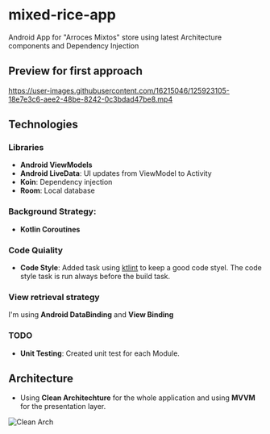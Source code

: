 # mixed-rice-app
Android App for "Arroces Mixtos" store using latest Architecture components and Dependency Injection 

## Preview for first approach
https://user-images.githubusercontent.com/16215046/125923105-18e7e3c6-aee2-48be-8242-0c3bdad47be8.mp4

## Technologies

### Libraries
- **Android ViewModels**
- **Android LiveData**: UI updates from ViewModel to Activity
- **Koin**: Dependency injection
- **Room**: Local database

### Background Strategy:
- **Kotlin Coroutines**

### Code Quiality
- **Code Style**: Added task using [ktlint](https://github.com/pinterest/ktlint) to keep a good code styel. The code style task is run always before the build task.

### View retrieval strategy 
I'm using **Android DataBinding** and **View Binding**

### TODO
- **Unit Testing**: Created unit test for each Module.

## Architecture
- Using **Clean Architechture** for the whole application and using **MVVM** for the presentation layer.

![Clean Arch](https://user-images.githubusercontent.com/16215046/122849576-5e7a4000-d2d1-11eb-90a2-556d0bcb5225.png)
